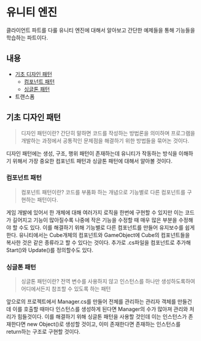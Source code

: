 # 유니티 엔진
클라이언트 파트를 다룰 유니티 엔진에 대해서 알아보고 간단한 예제들을 통해 기능들을 학습하는 파트이다.
## 내용
* [기초 디자인 패턴](#기초-디자인-패턴)
    + [컴포넌트 패턴](#컴포넌트-패턴)
    + [싱글톤 패턴](#싱글톤-패턴)
* 트랜스폼
## 기초 디자인 패턴
>디자인 패턴이란?
간단히 말하면 코드를 작성하는 방법론을 의미하며 프로그램을 개발하는 과정에서 공통적인 문제점을 해결하기 위한 방법들을 묶어논 것이다.

디자인 패턴에는 생성, 구조, 행위 패턴이 존재하는데 유니티가 작동하는 방식을 이해하기 위해서 가장 중요한 컴포넌트 패턴과 싱글톤 패턴에 대해서 알아볼 것이다.
### 컴포넌트 패턴
>컴포넌트 패턴이란?
코드를 부품화 하는 개념으로 기능별로 다른 컴포넌트를 구현하는 패턴이다.

게임 개발에 있어서 한 개체에 대해 여러가지 로직을 한번에 구현할 수 있지만 이는 코드가 길어지고 기능이 많아질수록 나중에 작은 기능을 수정할 때 매우 많은 부분을 수정해야 할 수도 있다. 이를 해결하기 위해 기능별로 다른 컴포넌트를 만들어 유지보수를 쉽게 한다.
유니티에서는 Cube개체의 컴포넌트와 GameObject에 Cube의 컴포넌트들을 복사한 것은 같은 종류라고 할 수 있다는 것이다. 추가로 .cs파일을 컴포넌트로 추가해 Start()와 Update()를 정의할수도 있다.
### 싱글톤 패턴
>싱글톤 패턴이란?
전역 변수를 사용하지 않고 인스턴스를 하나만 생성하도록하여 어디에서든지 참조할 수 있도록 하는 패턴

앞으로의 프로젝트에서 Manager.cs를 만들어 전체를 관리하는 관리자 객체를 만들건데 이를 호출할 때마다 인스턴스를 생성하게 된다면 Manager의 수가 많아져 관리와 처리가 힘들것이다. 이를 해결하기 위해 싱글톤 패턴을 사용할 것인데 이는 인스턴스가 존재한다면 new Object()로 생성할 것이고, 이미 존재한다면 존재하는 인스턴스를 return하는 구조로 구현할 것이다.